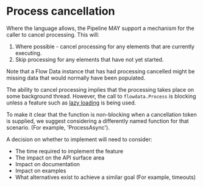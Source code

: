 # Process cancellation

Where the language allows, the Pipeline MAY support a mechanism for the
caller to cancel processing. This will:

1. Where possible - cancel processing for any elements that are currently executing.
2. Skip processing for any elements that have not yet started.

Note that a Flow Data instance that has had processing cancelled might be
missing data that would normally have been populated.

The ability to cancel processing implies that the processing takes place
on some background thread. However, the call to `flowdata.Process` is blocking
unless a feature such as [lazy loading](lazy-loading.md) is being used.

To make it clear that the function is non-blocking when a cancellation token
is supplied, we suggest considering a differently named function for that scenario.
(For example, 'ProcessAsync').

A decision on whether to implement will need to consider:

- The time required to implement the feature
- The impact on the API surface area
- Impact on documentation
- Impact on examples
- What alternatives exist to achieve a similar goal (For example, timeouts)
